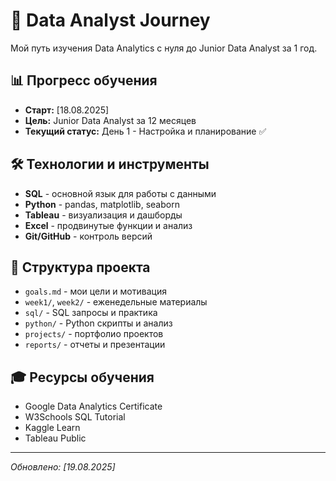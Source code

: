 # 🎯 Data Analyst Journey

Мой путь изучения Data Analytics с нуля до Junior Data Analyst за 1 год.

## 📊 Прогресс обучения
- **Старт:** [18.08.2025]
- **Цель:** Junior Data Analyst за 12 месяцев
- **Текущий статус:** День 1 - Настройка и планирование ✅

## 🛠️ Технологии и инструменты
- **SQL** - основной язык для работы с данными
- **Python** - pandas, matplotlib, seaborn
- **Tableau** - визуализация и дашборды
- **Excel** - продвинутые функции и анализ
- **Git/GitHub** - контроль версий

## 📁 Структура проекта
- `goals.md` - мои цели и мотивация
- `week1/`, `week2/` - еженедельные материалы
- `sql/` - SQL запросы и практика
- `python/` - Python скрипты и анализ
- `projects/` - портфолио проектов
- `reports/` - отчеты и презентации

## 🎓 Ресурсы обучения
- Google Data Analytics Certificate
- W3Schools SQL Tutorial
- Kaggle Learn
- Tableau Public

---
*Обновлено: [19.08.2025]*